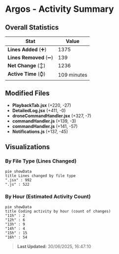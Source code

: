 # Argos - Activity Summary 

## Overall Statistics

| Stat                   | Value                                                             |
| ---------------------- | ----------------------------------------------------------------- |
| **Lines Added** (➕)   | 1375                                          |
| **Lines Removed** (➖) | 139                                        |
| **Net Change** (↕)    | 1236                |
| **Active Time** (⌚)   | 109 minutes |


## Modified Files
- **PlaybackTab.jsx** (+220, -27)
- **DetailedLog.jsx** (+411, -0)
- **droneCommandHandler.jsx** (+327, -7)
- **commandHandler.js** (+139, -3)
- **commandHandler.js** (+141, -57)
- **Notifications.js** (+137, -45)

## Visualizations

### By File Type (Lines Changed)

```mermaid
pie showData
title Lines changed by file type
".jsx" : 992
".js" : 522
```

### By Hour (Estimated Activity Count)

```mermaid
pie showData
title Coding activity by hour (count of changes)
"11h" : 2
"12h" : 6
"13h" : 9
"14h" : 4
"15h" : 15
"16h" : 54
```


> **Last Updated:** 30/06/2025, 16:47:10